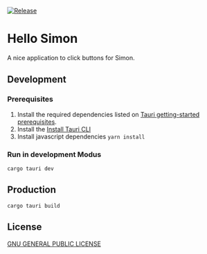 [![Release](https://github.com/naschidaniel/hello-simon/actions/workflows/release.yml/badge.svg?branch=main)](https://github.com/naschidaniel/hello-simon/actions/workflows/release.yml)

# Hello Simon

A nice application to click buttons for Simon.

## Development

### Prerequisites

1. Install the required dependencies listed on [Tauri getting-started prerequisites](https://tauri.app/v1/guides/getting-started/prerequisites).
2. Install the [Install Tauri CLI](https://tauri.app/v1/guides/getting-started/tauri-cli)
3. Install javascript dependencies `yarn install`


### Run in development Modus

```
cargo tauri dev
```

## Production

```
cargo tauri build
```

## License

[GNU GENERAL PUBLIC LICENSE](license)